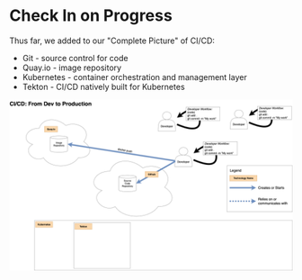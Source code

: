 # Check In on Progress

Thus far, we added to our "Complete Picture" of CI/CD:

- Git - source control for code
- Quay.io - image repository
- Kubernetes - container orchestration and management layer
- Tekton - CI/CD natively built for Kubernetes

![](../img/cicd-from-dev-to-prod-git-docker-k8s-tekton.png)

